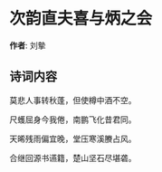 # 次韵直夫喜与炳之会

**作者**: 刘摰

## 诗词内容

莫悲人事转秋蓬，但使樽中酒不空。

尺蠖屈身今我倦，南鹏飞化昔君同。

天晞残雨偏宜晚，堂压寒溪賸占风。

合继回源书䜩籍，楚山坚石尽堪砻。

